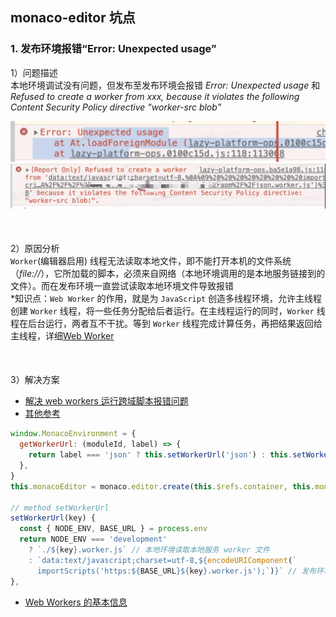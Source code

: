 ## monaco-editor 坑点
### 1. 发布环境报错“Error: Unexpected usage”
1）问题描述<br>
本地环境调试没有问题，但发布至发布环境会报错 *Error: Unexpected usage* 和 *Refused to create a worker from xxx, because it violates the following Content Security Policy directive "worker-src blob"*

<img src="./unexpect-usage.png">
<img src="./error.png">
<div style="margin-bottom: 50px"></div>

2）原因分析<br>
`Worker`(编辑器启用) 线程无法读取本地文件，即不能打开本机的文件系统（*file://*），它所加载的脚本，必须来自网络（本地环境调用的是本地服务链接到的文件）。而在发布环境一直尝试读取本地环境文件导致报错<br>
*知识点：`Web Worker` 的作用，就是为 `JavaScript` 创造多线程环境，允许主线程创建 `Worker` 线程，将一些任务分配给后者运行。在主线程运行的同时，`Worker` 线程在后台运行，两者互不干扰。等到 `Worker` 线程完成计算任务，再把结果返回给主线程，详细[Web Worker](https://www.ruanyifeng.com/blog/2018/07/web-worker.html)
<div style="margin-bottom: 50px"></div>

3）解决方案<br>
- [解决 web workers 运行跨域脚本报错问题](https://github.com/microsoft/monaco-editor-webpack-plugin/issues/42)
- [其他参考](https://github.com/microsoft/monaco-editor-webpack-plugin/issues/32)
```js
window.MonacoEnvironment = {
  getWorkerUrl: (moduleId, label) => {
    return label === 'json' ? this.setWorkerUrl('json') : this.setWorkerUrl('editor') // label 可以为 javascript、css、html等，这里仅举例
  },
}
this.monacoEditor = monaco.editor.create(this.$refs.container, this.monacoOptions)

// method setWorkerUrl
setWorkerUrl(key) {
  const { NODE_ENV, BASE_URL } = process.env
  return NODE_ENV === 'development'
    ? `./${key}.worker.js` // 本地环境读取本地服务 worker 文件
    : `data:text/javascript;charset=utf-8,${encodeURIComponent(`
      importScripts('https:${BASE_URL}${key}.worker.js');`)}` // 发布环境通过 importScripts() 函数将外部脚本文件或库加载到 Worker 中
},
```
- [Web Workers 的基本信息](https://www.html5rocks.com/zh/tutorials/workers/basics/)


